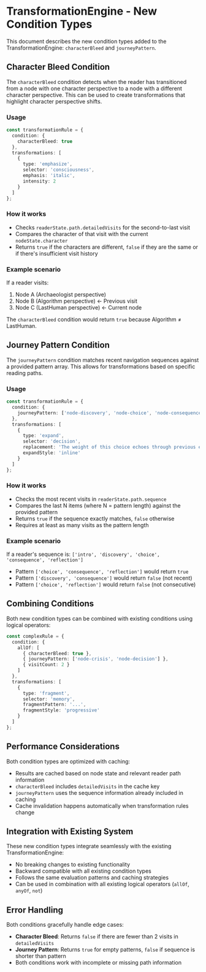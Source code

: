 # TransformationEngine - New Condition Types

This document describes the new condition types added to the TransformationEngine: `characterBleed` and `journeyPattern`.

## Character Bleed Condition

The `characterBleed` condition detects when the reader has transitioned from a node with one character perspective to a node with a different character perspective. This can be used to create transformations that highlight character perspective shifts.

### Usage

```typescript
const transformationRule = {
  condition: {
    characterBleed: true
  },
  transformations: [
    {
      type: 'emphasize',
      selector: 'consciousness',
      emphasis: 'italic',
      intensity: 2
    }
  ]
};
```

### How it works

- Checks `readerState.path.detailedVisits` for the second-to-last visit
- Compares the character of that visit with the current `nodeState.character`
- Returns `true` if the characters are different, `false` if they are the same or if there's insufficient visit history

### Example scenario

If a reader visits:
1. Node A (Archaeologist perspective)
2. Node B (Algorithm perspective) ← Previous visit
3. Node C (LastHuman perspective) ← Current node

The `characterBleed` condition would return `true` because Algorithm ≠ LastHuman.

## Journey Pattern Condition

The `journeyPattern` condition matches recent navigation sequences against a provided pattern array. This allows for transformations based on specific reading paths.

### Usage

```typescript
const transformationRule = {
  condition: {
    journeyPattern: ['node-discovery', 'node-choice', 'node-consequence']
  },
  transformations: [
    {
      type: 'expand',
      selector: 'decision',
      replacement: 'The weight of this choice echoes through previous experiences...',
      expandStyle: 'inline'
    }
  ]
};
```

### How it works

- Checks the most recent visits in `readerState.path.sequence`
- Compares the last N items (where N = pattern length) against the provided pattern
- Returns `true` if the sequence exactly matches, `false` otherwise
- Requires at least as many visits as the pattern length

### Example scenario

If a reader's sequence is: `['intro', 'discovery', 'choice', 'consequence', 'reflection']`

- Pattern `['choice', 'consequence', 'reflection']` would return `true`
- Pattern `['discovery', 'consequence']` would return `false` (not recent)
- Pattern `['choice', 'reflection']` would return `false` (not consecutive)

## Combining Conditions

Both new condition types can be combined with existing conditions using logical operators:

```typescript
const complexRule = {
  condition: {
    allOf: [
      { characterBleed: true },
      { journeyPattern: ['node-crisis', 'node-decision'] },
      { visitCount: 2 }
    ]
  },
  transformations: [
    {
      type: 'fragment',
      selector: 'memory',
      fragmentPattern: '...',
      fragmentStyle: 'progressive'
    }
  ]
};
```

## Performance Considerations

Both condition types are optimized with caching:

- Results are cached based on node state and relevant reader path information
- `characterBleed` includes `detailedVisits` in the cache key
- `journeyPattern` uses the sequence information already included in caching
- Cache invalidation happens automatically when transformation rules change

## Integration with Existing System

These new condition types integrate seamlessly with the existing TransformationEngine:

- No breaking changes to existing functionality
- Backward compatible with all existing condition types
- Follows the same evaluation patterns and caching strategies
- Can be used in combination with all existing logical operators (`allOf`, `anyOf`, `not`)

## Error Handling

Both conditions gracefully handle edge cases:

- **Character Bleed**: Returns `false` if there are fewer than 2 visits in `detailedVisits`
- **Journey Pattern**: Returns `true` for empty patterns, `false` if sequence is shorter than pattern
- Both conditions work with incomplete or missing path information
